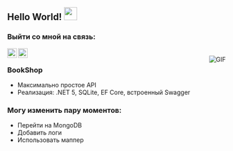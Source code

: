 ## Hello World! <img src="https://raw.githubusercontent.com/iampavangandhi/iampavangandhi/master/gifs/Hi.gif" width="30px"></h2>
### Выйти со мной на связь:
<a href="https://www.linkedin.com/in/vladyslav-horbachov/?locale=en_US/">
  <img align="left" alt="Ajay's Linkdein" width="22px" src="https://cdn.jsdelivr.net/npm/simple-icons@v3/icons/linkedin.svg" />
</a>
<a href="https://t.me/lefttwixwand">
  <img align="left" alt="Ajay's Telegram" width="22px" src="https://cdn.jsdelivr.net/npm/simple-icons@v3/icons/telegram.svg" />
</a>
<br />
<img align="right" alt="GIF" src="https://media.giphy.com/media/13HgwGsXF0aiGY/giphy.gif" />

### BookShop
- Максимально простое API
- Реализация: .NET 5, SQLite, EF Core, встроенный Swagger
### Могу изменить пару моментов:
- Перейти на MongoDB
- Добавить логи
- Использовать маппер
